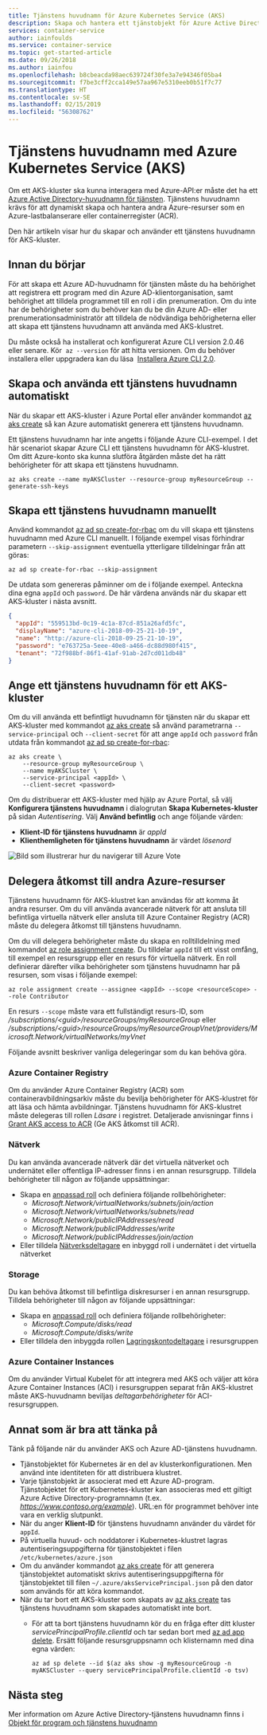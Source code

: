 ```yaml
---
title: Tjänstens huvudnamn för Azure Kubernetes Service (AKS)
description: Skapa och hantera ett tjänstobjekt för Azure Active Directory för ett kluster i Azure Kubernetes Service (AKS)
services: container-service
author: iainfoulds
ms.service: container-service
ms.topic: get-started-article
ms.date: 09/26/2018
ms.author: iainfou
ms.openlocfilehash: b8cbeacda98aec639724f30fe3a7e94346f05ba4
ms.sourcegitcommit: f7be3cff2cca149e57aa967e5310eeb0b51f7c77
ms.translationtype: HT
ms.contentlocale: sv-SE
ms.lasthandoff: 02/15/2019
ms.locfileid: "56308762"
---
```

# <a name="service-principals-with-azure-kubernetes-service-aks"></a>Tjänstens huvudnamn med Azure Kubernetes Service (AKS)

Om ett AKS-kluster ska kunna interagera med Azure-API:er måste det ha ett [Azure Active Directory-huvudnamn för tjänsten][aad-service-principal]. Tjänstens huvudnamn krävs för att dynamiskt skapa och hantera andra Azure-resurser som en Azure-lastbalanserare eller containerregister (ACR).

Den här artikeln visar hur du skapar och använder ett tjänstens huvudnamn för AKS-kluster.

## <a name="before-you-begin"></a>Innan du börjar

För att skapa ett Azure AD-huvudnamn för tjänsten måste du ha behörighet att registrera ett program med din Azure AD-klientorganisation, samt behörighet att tilldela programmet till en roll i din prenumeration. Om du inte har de behörigheter som du behöver kan du be din Azure AD- eller prenumerationsadministratör att tilldela de nödvändiga behörigheterna eller att skapa ett tjänstens huvudnamn att använda med AKS-klustret.

Du måste också ha installerat och konfigurerat Azure CLI version 2.0.46 eller senare. Kör  `az --version` för att hitta versionen. Om du behöver installera eller uppgradera kan du läsa  [Installera Azure CLI 2.0][install-azure-cli].

## <a name="automatically-create-and-use-a-service-principal"></a>Skapa och använda ett tjänstens huvudnamn automatiskt

När du skapar ett AKS-kluster i Azure Portal eller använder kommandot [az aks create][az-aks-create] så kan Azure automatiskt generera ett tjänstens huvudnamn.

Ett tjänstens huvudnamn har inte angetts i följande Azure CLI-exempel. I det här scenariot skapar Azure CLI ett tjänstens huvudnamn för AKS-klustret. Om ditt Azure-konto ska kunna slutföra åtgärden måste det ha rätt behörigheter för att skapa ett tjänstens huvudnamn.

```azurecli
az aks create --name myAKSCluster --resource-group myResourceGroup --generate-ssh-keys
```

## <a name="manually-create-a-service-principal"></a>Skapa ett tjänstens huvudnamn manuellt

Använd kommandot [az ad sp create-for-rbac][az-ad-sp-create] om du vill skapa ett tjänstens huvudnamn med Azure CLI manuellt. I följande exempel visas förhindrar parametern `--skip-assignment` eventuella ytterligare tilldelningar från att göras:

```azurecli-interactive
az ad sp create-for-rbac --skip-assignment
```

De utdata som genereras påminner om de i följande exempel. Anteckna dina egna `appId` och `password`. De här värdena används när du skapar ett AKS-kluster i nästa avsnitt.

```json
{
  "appId": "559513bd-0c19-4c1a-87cd-851a26afd5fc",
  "displayName": "azure-cli-2018-09-25-21-10-19",
  "name": "http://azure-cli-2018-09-25-21-10-19",
  "password": "e763725a-5eee-40e8-a466-dc88d980f415",
  "tenant": "72f988bf-86f1-41af-91ab-2d7cd011db48"
}
```

## <a name="specify-a-service-principal-for-an-aks-cluster"></a>Ange ett tjänstens huvudnamn för ett AKS-kluster

Om du vill använda ett befintligt huvudnamn för tjänsten när du skapar ett AKS-kluster med kommandot [az aks create][az-aks-create] så använd parametrarna `--service-principal` och `--client-secret` för att ange `appId` och `password` från utdata från kommandot [az ad sp create-for-rbac][az-ad-sp-create]:

```azurecli-interactive
az aks create \
    --resource-group myResourceGroup \
    --name myAKSCluster \
    --service-principal <appId> \
    --client-secret <password>
```

Om du distribuerar ett AKS-kluster med hjälp av Azure Portal, så välj **Konfigurera tjänstens huvudnamn** i dialogrutan **Skapa Kubernetes-kluster** på sidan *Autentisering*. Välj **Använd befintlig** och ange följande värden:

- **Klient-ID för tjänstens huvudnamn** är *appId*
- **Klienthemligheten för tjänstens huvudnamn** är värdet *lösenord*

![Bild som illustrerar hur du navigerar till Azure Vote](media/kubernetes-service-principal/portal-configure-service-principal.png)

## <a name="delegate-access-to-other-azure-resources"></a>Delegera åtkomst till andra Azure-resurser

Tjänstens huvudnamn för AKS-klustret kan användas för att komma åt andra resurser. Om du vill använda avancerade nätverk för att ansluta till befintliga virtuella nätverk eller ansluta till Azure Container Registry (ACR) måste du delegera åtkomst till tjänstens huvudnamn.

Om du vill delegera behörigheter måste du skapa en rolltilldelning med kommandot [az role assignment create][az-role-assignment-create]. Du tilldelar `appId` till ett visst omfång, till exempel en resursgrupp eller en resurs för virtuella nätverk. En roll definierar därefter vilka behörigheter som tjänstens huvudnamn har på resursen, som visas i följande exempel:

```azurecli
az role assignment create --assignee <appId> --scope <resourceScope> --role Contributor
```

En resurs `--scope` måste vara ett fullständigt resurs-ID, som */subscriptions/\<guid\>/resourceGroups/myResourceGroup* eller */subscriptions/\<guid\>/resourceGroups/myResourceGroupVnet/providers/Microsoft.Network/virtualNetworks/myVnet*

Följande avsnitt beskriver vanliga delegeringar som du kan behöva göra.

### <a name="azure-container-registry"></a>Azure Container Registry

Om du använder Azure Container Registry (ACR) som containeravbildningsarkiv måste du bevilja behörigheter för AKS-klustret för att läsa och hämta avbildningar. Tjänstens huvudnamn för AKS-klustret måste delegeras till rollen *Läsare* i registret. Detaljerade anvisningar finns i [Grant AKS access to ACR][aks-to-acr] (Ge AKS åtkomst till ACR).

### <a name="networking"></a>Nätverk

Du kan använda avancerade nätverk där det virtuella nätverket och undernätet eller offentliga IP-adresser finns i en annan resursgrupp. Tilldela behörigheter till någon av följande uppsättningar:

- Skapa en [anpassad roll][rbac-custom-role] och definiera följande rollbehörigheter:
  - *Microsoft.Network/virtualNetworks/subnets/join/action*
  - *Microsoft.Network/virtualNetworks/subnets/read*
  - *Microsoft.Network/publicIPAddresses/read*
  - *Microsoft.Network/publicIPAddresses/write*
  - *Microsoft.Network/publicIPAddresses/join/action*
- Eller tilldela [Nätverksdeltagare][rbac-network-contributor] en inbyggd roll i undernätet i det virtuella nätverket

### <a name="storage"></a>Storage

Du kan behöva åtkomst till befintliga diskresurser i en annan resursgrupp. Tilldela behörigheter till någon av följande uppsättningar:

- Skapa en [anpassad roll][rbac-custom-role] och definiera följande rollbehörigheter:
  - *Microsoft.Compute/disks/read*
  - *Microsoft.Compute/disks/write*
- Eller tilldela den inbyggda rollen [Lagringskontodeltagare][rbac-storage-contributor] i resursgruppen

### <a name="azure-container-instances"></a>Azure Container Instances

Om du använder Virtual Kubelet för att integrera med AKS och väljer att köra Azure Container Instances (ACI) i resursgruppen separat från AKS-klustret måste AKS-huvudnamn beviljas *deltagarbehörigheter* för ACI-resursgruppen.

## <a name="additional-considerations"></a>Annat som är bra att tänka på

Tänk på följande när du använder AKS och Azure AD-tjänstens huvudnamn.

- Tjänstobjektet för Kubernetes är en del av klusterkonfigurationen. Men använd inte identiteten för att distribuera klustret.
- Varje tjänstobjekt är associerat med ett Azure AD-program. Tjänstobjektet för ett Kubernetes-kluster kan associeras med ett giltigt Azure Active Directory-programnamn (t.ex. *https://www.contoso.org/example*). URL:en för programmet behöver inte vara en verklig slutpunkt.
- När du anger **Klient-ID** för tjänstens huvudnamn använder du värdet för `appId`.
- På virtuella huvud- och noddatorer i Kubernetes-klustret lagras autentiseringsuppgifterna för tjänstobjektet i filen `/etc/kubernetes/azure.json`
- Om du använder kommandot [az aks create][az-aks-create] för att generera tjänstobjektet automatiskt skrivs autentiseringsuppgifterna för tjänstobjektet till filen `~/.azure/aksServicePrincipal.json` på den dator som används för att köra kommandot.
- När du tar bort ett AKS-kluster som skapats av [az aks create][az-aks-create] tas tjänstens huvudnamn som skapades automatiskt inte bort.
    - För att ta bort tjänstens huvudnamn kör du en fråga efter ditt kluster *servicePrincipalProfile.clientId* och tar sedan bort med [az ad app delete][az-ad-app-delete]. Ersätt följande resursgruppsnamn och klisternamn med dina egna värden:

        ```azurecli
        az ad sp delete --id $(az aks show -g myResourceGroup -n myAKSCluster --query servicePrincipalProfile.clientId -o tsv)
        ```

## <a name="next-steps"></a>Nästa steg

Mer information om Azure Active Directory-tjänstens huvudnamn finns i [Objekt för program och tjänstens huvudnamn][service-principal]

<!-- LINKS - internal -->
[aad-service-principal]:../active-directory/develop/app-objects-and-service-principals.md
[acr-intro]: ../container-registry/container-registry-intro.md
[az-ad-sp-create]: /cli/azure/ad/sp#az-ad-sp-create-for-rbac
[azure-load-balancer-overview]: ../load-balancer/load-balancer-overview.md
[install-azure-cli]: /cli/azure/install-azure-cli
[service-principal]:../active-directory/develop/app-objects-and-service-principals.md
[user-defined-routes]: ../load-balancer/load-balancer-overview.md
[az-ad-app-list]: /cli/azure/ad/app#az-ad-app-list
[az-ad-app-delete]: /cli/azure/ad/app#az-ad-app-delete
[az-aks-create]: /cli/azure/aks#az-aks-create
[rbac-network-contributor]: ../role-based-access-control/built-in-roles.md#network-contributor
[rbac-custom-role]: ../role-based-access-control/custom-roles.md
[rbac-storage-contributor]: ../role-based-access-control/built-in-roles.md#storage-account-contributor
[az-role-assignment-create]: /cli/azure/role/assignment#az-role-assignment-create
[aks-to-acr]: ../container-registry/container-registry-auth-aks.md?toc=%2fazure%2faks%2ftoc.json#grant-aks-access-to-acr

